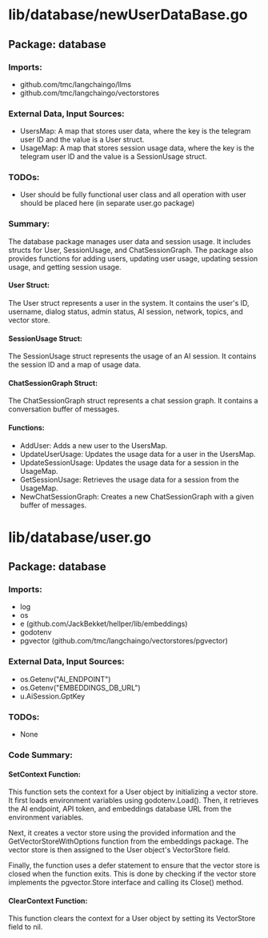 # lib/database/newUserDataBase.go  
## Package: database  
  
### Imports:  
- github.com/tmc/langchaingo/llms  
- github.com/tmc/langchaingo/vectorstores  
  
### External Data, Input Sources:  
- UsersMap: A map that stores user data, where the key is the telegram user ID and the value is a User struct.  
- UsageMap: A map that stores session usage data, where the key is the telegram user ID and the value is a SessionUsage struct.  
  
### TODOs:  
- User should be fully functional user class and all operation with user should be placed here (in separate user.go package)  
  
### Summary:  
The database package manages user data and session usage. It includes structs for User, SessionUsage, and ChatSessionGraph. The package also provides functions for adding users, updating user usage, updating session usage, and getting session usage.  
  
#### User Struct:  
The User struct represents a user in the system. It contains the user's ID, username, dialog status, admin status, AI session, network, topics, and vector store.  
  
#### SessionUsage Struct:  
The SessionUsage struct represents the usage of an AI session. It contains the session ID and a map of usage data.  
  
#### ChatSessionGraph Struct:  
The ChatSessionGraph struct represents a chat session graph. It contains a conversation buffer of messages.  
  
#### Functions:  
- AddUser: Adds a new user to the UsersMap.  
- UpdateUserUsage: Updates the usage data for a user in the UsersMap.  
- UpdateSessionUsage: Updates the usage data for a session in the UsageMap.  
- GetSessionUsage: Retrieves the usage data for a session from the UsageMap.  
- NewChatSessionGraph: Creates a new ChatSessionGraph with a given buffer of messages.  
  
# lib/database/user.go  
## Package: database  
  
### Imports:  
  
- log  
- os  
- e (github.com/JackBekket/hellper/lib/embeddings)  
- godotenv  
- pgvector (github.com/tmc/langchaingo/vectorstores/pgvector)  
  
### External Data, Input Sources:  
  
- os.Getenv("AI_ENDPOINT")  
- os.Getenv("EMBEDDINGS_DB_URL")  
- u.AiSession.GptKey  
  
### TODOs:  
  
- None  
  
### Code Summary:  
  
#### SetContext Function:  
  
This function sets the context for a User object by initializing a vector store. It first loads environment variables using godotenv.Load(). Then, it retrieves the AI endpoint, API token, and embeddings database URL from the environment variables.  
  
Next, it creates a vector store using the provided information and the GetVectorStoreWithOptions function from the embeddings package. The vector store is then assigned to the User object's VectorStore field.  
  
Finally, the function uses a defer statement to ensure that the vector store is closed when the function exits. This is done by checking if the vector store implements the pgvector.Store interface and calling its Close() method.  
  
#### ClearContext Function:  
  
This function clears the context for a User object by setting its VectorStore field to nil.  
  
